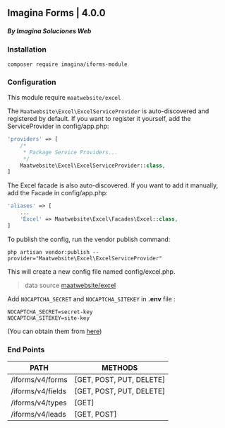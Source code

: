 ## Imagina Forms | 4.0.0
##### By Imagina Soluciones Web

### Installation

`` composer require imagina/iforms-module ``

### Configuration

This module require ``maatwebsite/excel``

The ``Maatwebsite\Excel\ExcelServiceProvider`` is auto-discovered and registered by default.
If you want to register it yourself, add the ServiceProvider in config/app.php:

```php
'providers' => [
    /*
     * Package Service Providers...
     */
    Maatwebsite\Excel\ExcelServiceProvider::class,
]
```

The Excel facade is also auto-discovered.
If you want to add it manually, add the Facade in config/app.php:

```php
'aliases' => [
    ...
    'Excel' => Maatwebsite\Excel\Facades\Excel::class,
]
```

To publish the config, run the vendor publish command:
```
php artisan vendor:publish --provider="Maatwebsite\Excel\ExcelServiceProvider"
```
This will create a new config file named config/excel.php.

> data source [maatwebsite/excel](https://docs.laravel-excel.com/3.1/getting-started/installation.html)


Add `NOCAPTCHA_SECRET` and `NOCAPTCHA_SITEKEY` in **.env** file :

```
NOCAPTCHA_SECRET=secret-key
NOCAPTCHA_SITEKEY=site-key
```

(You can obtain them from [here](https://www.google.com/recaptcha/admin))

### End Points
  | PATH | METHODS |
  | ------------- | ------------- | 
  | /iforms/v4/forms | [GET, POST, PUT, DELETE] |
  | /iforms/v4/fields | [GET, POST, PUT, DELETE] |
  | /iforms/v4/types | [GET] |
  | /iforms/v4/leads | [GET, POST] |

